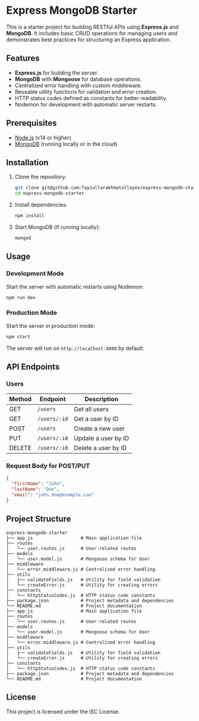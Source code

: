 # Express MongoDB Starter

This is a starter project for building RESTful APIs using **Express.js** and **MongoDB**. It includes basic CRUD operations for managing users and demonstrates best practices for structuring an Express application.

## Features

- **Express.js** for building the server.
- **MongoDB** with **Mongoose** for database operations.
- Centralized error handling with custom middleware.
- Reusable utility functions for validation and error creation.
- HTTP status codes defined as constants for better readability.
- Nodemon for development with automatic server restarts.

## Prerequisites

- [Node.js](https://nodejs.org/) (v14 or higher)
- [MongoDB](https://www.mongodb.com/) (running locally or in the cloud)

## Installation

1. Clone the repository:

   ```bash
   git clone git@github.com:fayzullarakhmatullayev/express-mongodb-starter.git
   cd express-mongodb-starter
   ```

2. Install dependencies:

   ```bash
   npm install
   ```

3. Start MongoDB (if running locally):
   ```bash
   mongod
   ```

## Usage

### Development Mode

Start the server with automatic restarts using Nodemon:

```bash
npm run dev
```

### Production Mode

Start the server in production mode:

```bash
npm start
```

The server will run on `http://localhost:8080` by default.

## API Endpoints

### Users

| Method | Endpoint     | Description         |
| ------ | ------------ | ------------------- |
| GET    | `/users`     | Get all users       |
| GET    | `/users/:id` | Get a user by ID    |
| POST   | `/users`     | Create a new user   |
| PUT    | `/users/:id` | Update a user by ID |
| DELETE | `/users/:id` | Delete a user by ID |

### Request Body for POST/PUT

```json
{
  "firstName": "John",
  "lastName": "Doe",
  "email": "john.doe@example.com"
}
```

## Project Structure

```
express-mongodb-starter
├── app.js                  # Main application file
├── routes
│   └── user.routes.js      # User-related routes
├── models
│   └── user.model.js       # Mongoose schema for User
├── middleware
│   └── error.middleware.js # Centralized error handling
├── utils
│   ├── validateFields.js   # Utility for field validation
│   └── createError.js      # Utility for creating errors
├── constants
│   └── httpStatusCodes.js  # HTTP status code constants
├── package.json            # Project metadata and dependencies
└── README.md               # Project documentation
├── app.js                  # Main application file
├── routes
│   └── user.routes.js      # User-related routes
├── models
│   └── user.model.js       # Mongoose schema for User
├── middleware
│   └── error.middleware.js # Centralized error handling
├── utils
│   ├── validateFields.js   # Utility for field validation
│   └── createError.js      # Utility for creating errors
├── constants
│   └── httpStatusCodes.js  # HTTP status code constants
├── package.json            # Project metadata and dependencies
└── README.md               # Project documentation
```

## License

This project is licensed under the ISC License.
